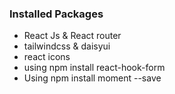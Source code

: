 ### Installed Packages
* React Js & React router
* tailwindcss & daisyui
* react icons
* using npm install react-hook-form
* Using npm install moment --save